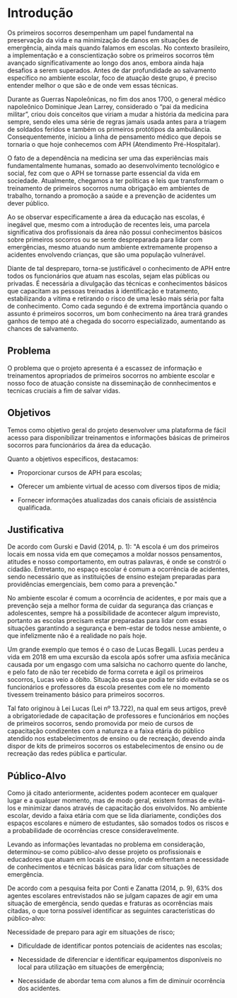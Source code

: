# Introdução

Os primeiros socorros desempenham um papel fundamental na preservação da vida e na minimização de danos em situações de emergência, ainda mais quando falamos em escolas. No contexto brasileiro, a implementação e a conscientização sobre os primeiros socorros têm avançado significativamente ao longo dos anos, embora ainda haja desafios a serem superados. Antes de dar profundidade ao salvamento específico no ambiente escolar, foco de atuação deste grupo, é preciso entender melhor o que são e de onde vem essas técnicas. 

Durante as Guerras Napoleônicas, no fim dos anos 1700, o general médico napoleônico Dominique Jean Larrey, considerado o “pai da medicina militar”, criou dois conceitos que viriam a mudar a história da medicina para sempre, sendo eles uma série de regras jamais usada antes para a triagem de soldados feridos e também os primeiros protótipos da ambulância. Consequentemente, iniciou a linha de pensamento médico que depois se tornaria o que hoje conhecemos com APH (Atendimento Pré-Hospitalar). 

O fato de a dependência na medicina ser uma das experiências mais fundamentalmente humanas, somado ao desenvolvimento tecnológico e social, fez com que o APH se tornasse parte essencial da vida em sociedade. Atualmente, chegamos a ter políticas e leis que transformam o treinamento de primeiros socorros numa obrigação em ambientes de trabalho, tornando a promoção a saúde e a prevenção de acidentes um dever público. 

Ao se observar especificamente a área da educação nas escolas, é inegável que, mesmo com a introdução de recentes leis, uma parcela significativa dos profissionais da área não possui conhecimentos básicos sobre primeiros socorros ou se sente despreparada para lidar com emergências, mesmo atuando num ambiente extremamente propenso a acidentes envolvendo crianças, que são uma população vulnerável. 

Diante de tal despreparo, torna-se justificável o conhecimento de APH entre todos os funcionários que atuam nas escolas, sejam elas públicas ou privadas. É necessária a divulgação das técnicas e conhecimentos básicos que capacitam as pessoas treinadas à identificação e tratamento, estabilizando a vítima e retirando o risco de uma lesão mais séria por falta de conhecimento. Como cada segundo é de extrema importância quando o assunto é primeiros socorros, um bom conhecimento na área trará grandes ganhos de tempo até a chegada do socorro especializado, aumentando as chances de salvamento. 

## Problema

O problema que o projeto apresenta  é a escassez de informação e treinamentos apropriados de primeiros socorros no ambiente escolar e nosso foco de atuação consiste na disseminação de connhecimentos e tecnicas cruciais a fim de salvar vidas. 


## Objetivos

Temos como objetivo geral do projeto desenvolver uma plataforma de fácil acesso para disponibilizar treinamentos e informações básicas de primeiros socorros para funcionários da área da educação.  

Quanto a objetivos específicos, destacamos: 

- Proporcionar cursos de APH para escolas; 

- Oferecer um ambiente virtual de acesso com diversos tipos de midia; 

- Fornecer informações atualizadas dos canais oficiais de assistência qualificada. 

## Justificativa

De acordo com Gurski e David (2014, p. 1):
"A escola é um dos primeiros locais em nossa vida em que começamos a moldar nossos pensamentos, atitudes e nosso comportamento, em outras palavras, é onde se constrói o cidadão. Entretanto, no espaço escolar é comum a ocorrência de acidentes, sendo necessário que as instituições de ensino estejam preparadas para providências emergenciais, bem como para a prevenção."

No ambiente escolar é comum a ocorrência de acidentes, e por mais que a prevenção seja a melhor forma de cuidar da segurança das crianças e adolescentes, sempre há a possibilidade de acontecer algum imprevisto, portanto as escolas precisam estar preparadas para lidar com essas situações garantindo a segurança e bem-estar de todos nesse ambiente, o que infelizmente não é a realidade no país hoje. 

Um grande exemplo que temos é o caso de Lucas Begalli. Lucas perdeu a vida em 2018 em uma excursão da escola após sofrer uma asfixia mecânica causada por um engasgo com uma salsicha no cachorro quente do lanche, e pelo fato de não ter recebido de forma correta e ágil os primeiros socorros, Lucas veio a óbito. Situação essa que podia ter sido evitada se os funcionários e professores da escola presentes com ele no momento tivessem treinamento básico para primeiros socorros.

Tal fato originou à Lei Lucas (Lei nº 13.722), na qual em seus artigos, prevê a obrigatoriedade de capacitação de professores e funcionários em noções de primeiros socorros, sendo promovida por meio de cursos de capacitação condizentes com a natureza e a faixa etária do público atendido nos estabelecimentos de ensino ou de recreação, devendo ainda dispor de kits de primeiros socorros os estabelecimentos de ensino ou de recreação das redes pública e particular.

## Público-Alvo

Como já citado anteriormente, acidentes podem acontecer em qualquer lugar e a qualquer momento, mas de modo geral, existem formas de evitá-los e minimizar danos através de capacitação dos envolvidos. No ambiente escolar, devido a faixa etária com que se lida diariamente, condições dos espaços escolares e número de estudantes, são somados todos os riscos e a probabilidade de ocorrências cresce consideravelmente. 

Levando as informações levantadas no problema em consideração, determinou-se como público-alvo desse projeto os profissionais e educadores que atuam em locais de ensino, onde enfrentam a necessidade de conhecimentos e técnicas básicas para lidar com situações de emergência. 

De acordo com a pesquisa feita por Conti e Zanatta (2014, p. 9), 63% dos agentes escolares entrevistados não se julgam capazes de agir em uma situação de emergência, sendo quedas e fraturas as ocorrências mais citadas, o que torna possível identificar as seguintes características do público-alvo: 

Necessidade de preparo para agir em situações de risco; 

- Dificuldade de identificar pontos potenciais de acidentes nas escolas; 

- Necessidade de diferenciar e identificar equipamentos disponíveis no local para utilização em situações de emergência; 

- Necessidade de abordar tema com alunos a fim de diminuir ocorrência dos acidentes. 
